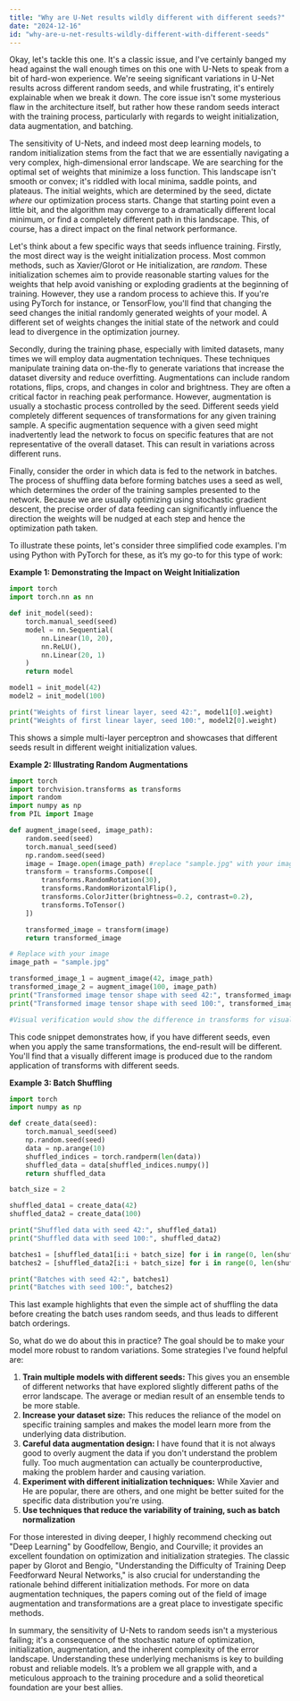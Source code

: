 ```yaml
---
title: "Why are U-Net results wildly different with different seeds?"
date: "2024-12-16"
id: "why-are-u-net-results-wildly-different-with-different-seeds"
---
```


Okay, let's tackle this one. It's a classic issue, and I've certainly banged my head against the wall enough times on this one with U-Nets to speak from a bit of hard-won experience. We're seeing significant variations in U-Net results across different random seeds, and while frustrating, it's entirely explainable when we break it down. The core issue isn't some mysterious flaw in the architecture itself, but rather how these random seeds interact with the training process, particularly with regards to weight initialization, data augmentation, and batching.

The sensitivity of U-Nets, and indeed most deep learning models, to random initialization stems from the fact that we are essentially navigating a very complex, high-dimensional error landscape. We are searching for the optimal set of weights that minimize a loss function. This landscape isn't smooth or convex; it's riddled with local minima, saddle points, and plateaus. The initial weights, which are determined by the seed, dictate *where* our optimization process starts. Change that starting point even a little bit, and the algorithm may converge to a dramatically different local minimum, or find a completely different path in this landscape. This, of course, has a direct impact on the final network performance.

Let's think about a few specific ways that seeds influence training. Firstly, the most direct way is the weight initialization process. Most common methods, such as Xavier/Glorot or He initialization, are *random*. These initialization schemes aim to provide reasonable starting values for the weights that help avoid vanishing or exploding gradients at the beginning of training. However, they use a random process to achieve this. If you're using PyTorch for instance, or TensorFlow, you'll find that changing the seed changes the initial randomly generated weights of your model. A different set of weights changes the initial state of the network and could lead to divergence in the optimization journey.

Secondly, during the training phase, especially with limited datasets, many times we will employ data augmentation techniques. These techniques manipulate training data on-the-fly to generate variations that increase the dataset diversity and reduce overfitting. Augmentations can include random rotations, flips, crops, and changes in color and brightness. They are often a critical factor in reaching peak performance. However, augmentation is usually a stochastic process controlled by the seed. Different seeds yield completely different sequences of transformations for any given training sample. A specific augmentation sequence with a given seed might inadvertently lead the network to focus on specific features that are not representative of the overall dataset. This can result in variations across different runs.

Finally, consider the order in which data is fed to the network in batches. The process of shuffling data before forming batches uses a seed as well, which determines the order of the training samples presented to the network. Because we are usually optimizing using stochastic gradient descent, the precise order of data feeding can significantly influence the direction the weights will be nudged at each step and hence the optimization path taken.

To illustrate these points, let's consider three simplified code examples. I'm using Python with PyTorch for these, as it’s my go-to for this type of work:

**Example 1: Demonstrating the Impact on Weight Initialization**

```python
import torch
import torch.nn as nn

def init_model(seed):
    torch.manual_seed(seed)
    model = nn.Sequential(
        nn.Linear(10, 20),
        nn.ReLU(),
        nn.Linear(20, 1)
    )
    return model

model1 = init_model(42)
model2 = init_model(100)

print("Weights of first linear layer, seed 42:", model1[0].weight)
print("Weights of first linear layer, seed 100:", model2[0].weight)
```
This shows a simple multi-layer perceptron and showcases that different seeds result in different weight initialization values.

**Example 2: Illustrating Random Augmentations**

```python
import torch
import torchvision.transforms as transforms
import random
import numpy as np
from PIL import Image

def augment_image(seed, image_path):
    random.seed(seed)
    torch.manual_seed(seed)
    np.random.seed(seed)
    image = Image.open(image_path) #replace "sample.jpg" with your image
    transform = transforms.Compose([
        transforms.RandomRotation(30),
        transforms.RandomHorizontalFlip(),
        transforms.ColorJitter(brightness=0.2, contrast=0.2),
        transforms.ToTensor()
    ])

    transformed_image = transform(image)
    return transformed_image

# Replace with your image
image_path = "sample.jpg"

transformed_image_1 = augment_image(42, image_path)
transformed_image_2 = augment_image(100, image_path)
print("Transformed image tensor shape with seed 42:", transformed_image_1.shape)
print("Transformed image tensor shape with seed 100:", transformed_image_2.shape)

#Visual verification would show the difference in transforms for visual comparison, not included here for brevity
```
This code snippet demonstrates how, if you have different seeds, even when you apply the same transformations, the end-result will be different. You'll find that a visually different image is produced due to the random application of transforms with different seeds.

**Example 3: Batch Shuffling**

```python
import torch
import numpy as np

def create_data(seed):
    torch.manual_seed(seed)
    np.random.seed(seed)
    data = np.arange(10)
    shuffled_indices = torch.randperm(len(data))
    shuffled_data = data[shuffled_indices.numpy()]
    return shuffled_data

batch_size = 2

shuffled_data1 = create_data(42)
shuffled_data2 = create_data(100)

print("Shuffled data with seed 42:", shuffled_data1)
print("Shuffled data with seed 100:", shuffled_data2)

batches1 = [shuffled_data1[i:i + batch_size] for i in range(0, len(shuffled_data1), batch_size)]
batches2 = [shuffled_data2[i:i + batch_size] for i in range(0, len(shuffled_data2), batch_size)]

print("Batches with seed 42:", batches1)
print("Batches with seed 100:", batches2)
```
This last example highlights that even the simple act of shuffling the data before creating the batch uses random seeds, and thus leads to different batch orderings.

So, what do we do about this in practice? The goal should be to make your model more robust to random variations. Some strategies I've found helpful are:

1.  **Train multiple models with different seeds:** This gives you an ensemble of different networks that have explored slightly different paths of the error landscape. The average or median result of an ensemble tends to be more stable.
2.  **Increase your dataset size:** This reduces the reliance of the model on specific training samples and makes the model learn more from the underlying data distribution.
3.  **Careful data augmentation design:** I have found that it is not always good to overly augment the data if you don't understand the problem fully. Too much augmentation can actually be counterproductive, making the problem harder and causing variation.
4.  **Experiment with different initialization techniques:** While Xavier and He are popular, there are others, and one might be better suited for the specific data distribution you're using.
5.  **Use techniques that reduce the variability of training, such as batch normalization**

For those interested in diving deeper, I highly recommend checking out "Deep Learning" by Goodfellow, Bengio, and Courville; it provides an excellent foundation on optimization and initialization strategies. The classic paper by Glorot and Bengio, "Understanding the Difficulty of Training Deep Feedforward Neural Networks," is also crucial for understanding the rationale behind different initialization methods. For more on data augmentation techniques, the papers coming out of the field of image augmentation and transformations are a great place to investigate specific methods.

In summary, the sensitivity of U-Nets to random seeds isn't a mysterious failing; it's a consequence of the stochastic nature of optimization, initialization, augmentation, and the inherent complexity of the error landscape. Understanding these underlying mechanisms is key to building robust and reliable models. It’s a problem we all grapple with, and a meticulous approach to the training procedure and a solid theoretical foundation are your best allies.
